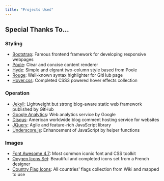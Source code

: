 ```yaml
---
title: "Projects Used"
---
```


## Special Thanks To...

### Styling

- [Bootstrap](https://getbootstrap.com/): Famous frontend framework for developing responsive webpages
- [Poole](https://github.com/poole/poole): Clear and concise content renderer
- [Hyde](https://github.com/poole/hyde): Simple and elgrant two-column style based from Poole
- [Rouge](https://github.com/rouge-ruby/rouge): Well-known syntax highlighter for GitHub page
- [Hover.css](http://ianlunn.github.io/Hover/): Completed CSS3 powered hover effects collection

### Operation

- [Jekyll](https://jekyllrb.com/): Lightweight but strong blog-aware static web framework published by GitHub
- [Google Analytics](https://developers.google.com/analytics): Web analytics service by Google
- [Disqus](https://disqus.com/): American worldwide blog comment hosting service for websites
- [JQuery](https://jquery.com/): Agile and feature-rich JavaScript library
- [Underscore.js](https://underscorejs.org/): Enhancement of JavaScript by helper functions

### Images

- [Font Awesome 4.7](https://fontawesome.com/v4.7.0/): Most common iconic font and CSS toolkit
- [Oxygen Icons Set](https://github.com/pasnox/oxygen-icons-png): Beautiful and completed icons set from a French designer
- [Country Flag Icons](https://github.com/linssen/country-flag-icons): All countries' flags collection from Wiki and mapped to use
